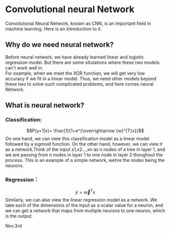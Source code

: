 # Convolutional neural Network     
Convolutional Neural Network, known as CNN, is an important field in machine learning. Here is an introduction to it.       
## Why do we need neural network?
Before neural network, we have already learned linear and logistic regression model. But there are some situtations where these two models can't work well in.         
For example, when we meet the XOR function, we will get very low accuracy if we fit in a linear model. 
Thus, we need other models beyond these two to solve such complicated problems, and here comes neural Network.
## What is neural network?
### Classification: 
$$P(y=1|x)= \frac{1}{1+e^{\overrightarrow {w}^{T}x}}$$
On one hand, we can view this classification model as a linear model followed by a sigmoid function. On the other hand, however, we can view it as a network.Think of the input x1,x2...,xn as n nodes of a tree in layer 1, and we are passing from n nodes in layer 1 to one node in layer 2 thoughout the process. This is an example of a simple network, wehre the nodes being the neurons. 
### Regression：
$$\hat y = \overrightarrow {w}^{T}x$$
Similarly, we can also view the linear regression model as a network. We take each of the dimensions of the input as a scalar value for a neuron, and we can get a network that maps from multiple neurons to one neuron, which is the output.   





Nov.3rd
